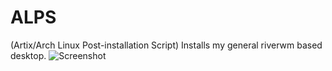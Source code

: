 # ALPS
(Artix/Arch Linux Post-installation Script) Installs my general riverwm based desktop.
![Screenshot](https://i.ibb.co/q9Z7xfm/orange.png)
